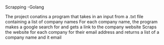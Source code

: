 Scrapping -Golang

The project conatins a program that takes in an input from a .txt file containing a list of company names
For each company name, the program makes a google search for and gets a link to the company website
Scraps the website for each company for their email address and returns a list of a company name and it email